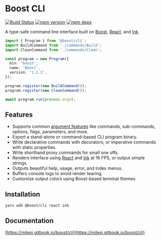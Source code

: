 # Boost CLI

[![Build Status](https://travis-ci.org/milesj/boost.svg?branch=master)](https://travis-ci.org/milesj/boost)
[![npm version](https://badge.fury.io/js/%40boost%cli.svg)](https://www.npmjs.com/package/@boost/cli)
[![npm deps](https://david-dm.org/milesj/boost.svg?path=packages/cli)](https://www.npmjs.com/package/@boost/cli)

A type-safe command line interface built on [Boost][args], [React][react], and [Ink][ink].

```ts
import { Program } from '@boost/cli';
import BuildCommand from './commands/Build';
import CleanCommand from './commands/Clean';

const program = new Program({
  bin: 'boost',
  name: 'Boost',
  version: '1.2.3',
});

program.register(new BuildCommand());
program.register(new CleanCommand());

await program.run(process.argv);
```

## Features

- Supports common [argument features][args] like commands, sub-commands, options, flags, parameters,
  and more.
- Export a stand-alone or command-based CLI program binary.
- Write declarative commands with decorators, or imperative commands with static properties.
- Write shorthand proxy commands for small one offs.
- Renders interface using [React][react] and [Ink][ink] at 16 FPS, or output simple strings.
- Outputs beautiful help, usage, error, and index menus.
- Buffers console logs to avoid render tearing.
- Customize output colors using Boost-based terminal themes.

## Installation

```
yarn add @boost/cli react ink
```

## Documentation

[https://milesj.gitbook.io/boost/cli](https://milesj.gitbook.io/boost/cli)

[args]: https://github.com/milesj/boost/tree/master/packages/args
[ink]: https://github.com/vadimdemedes/ink
[react]: https://reactjs.org/
